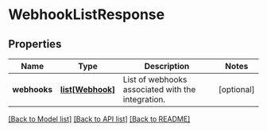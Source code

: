 # WebhookListResponse

## Properties
Name | Type | Description | Notes
------------ | ------------- | ------------- | -------------
**webhooks** | [**list[Webhook]**](Webhook.md) | List of webhooks associated with the integration. | [optional] 

[[Back to Model list]](../README.md#documentation-for-models) [[Back to API list]](../README.md#documentation-for-api-endpoints) [[Back to README]](../README.md)


